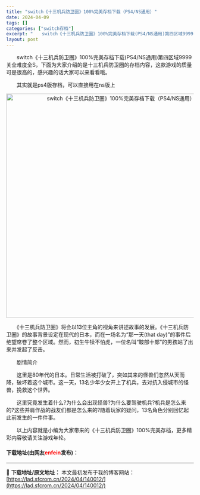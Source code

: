 ```yaml
---
title: "switch《十三机兵防卫圈》100%完美存档下载（PS4/NS通用）"
date: 2024-04-09
tags: []
categories: ["switch存档"]
excerpt: "　　switch《十三机兵防卫圈》100%完美存档下载(PS4/NS通用)第四区域9999关全难度全S，下面为大家介绍的是十三机兵防卫圈的存档内容，这款游戏的质量可是很高的，感兴趣的话大家可以来看看哦。 　　其实就是ps4版存档，可以直接用在ns版上 　　《十三机兵防卫圈》将会以13位主角的视角来讲&hellip;"
layout: post
---
```


 <p>　　switch《十三机兵防卫圈》100%完美存档下载(PS4/NS通用)第四区域9999关全难度全S，下面为大家介绍的是十三机兵防卫圈的存档内容，这款游戏的质量可是很高的，感兴趣的话大家可以来看看哦。</p> <p>　　其实就是ps4版存档，可以直接用在ns版上</p> <p align="center"><img align="" border="0" src="https://lad.sfcrom.cn/wp-content/uploads/2024/04/20240409_6614f2984b002.webp" width="600" alt="switch《十三机兵防卫圈》100%完美存档下载（PS4/NS通用）" /></p> <p>　　《十三机兵防卫圈》将会以13位主角的视角来讲述故事的发展。《十三机兵防卫圈》的故事背景设定在现代的日本，而在一场名为&ldquo;那一天(that day)&rdquo;的事件后绝望席卷了整个区域。然而，初生牛犊不怕虎，一位名叫&ldquo;鞍部十郎&rdquo;的男孩站了出来并发起了反击。</p> <p>　　剧情简介</p> <p>　　这里是80年代的日本。日常生活被打破了，突如其来的怪兽们忽然从天而降，破坏着这个城市。这一天，13名少年少女开上了机兵，去对抗入侵城市的怪兽，挽救这个世界。</p> <p>　　这里究竟发生着什么?为什么会出现怪兽?为什么要驾驶机兵?机兵是怎么来的?这些并肩作战的战友们都是怎么来的?随着玩家的疑问，13名角色分别回忆起此前发生的一件件事。</p> <p>　　以上内容就是小编为大家带来的《十三机兵防卫圈》100%完美存档，更多精彩内容敬请关注游戏年轮。</p> <p><h4>下载地址(由网友<font color="red">enfein</font>发布)：</h4></p> 

---
📖 **下载地址/原文地址：** 本文最初发布于我的博客网站：[https://lad.sfcrom.cn/2024/04/140012/](https://lad.sfcrom.cn/2024/04/140012/)

